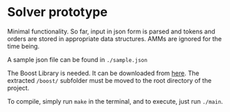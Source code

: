 # Solver prototype

Minimal functionality. So far, input in json form is parsed and tokens and orders are stored in appropriate data structures. AMMs are ignored for the time being.

A sample json file can be found in ```./sample.json```

The Boost Library is needed. It can be downloaded from [here](https://boostorg.jfrog.io/artifactory/main/release/1.77.0/source/boost_1_77_0.7z). The extracted ```/boost/``` subfolder must be moved to the root directory of the project.

To compile, simply run ```make``` in the terminal, and to execute, just run ```./main```.
